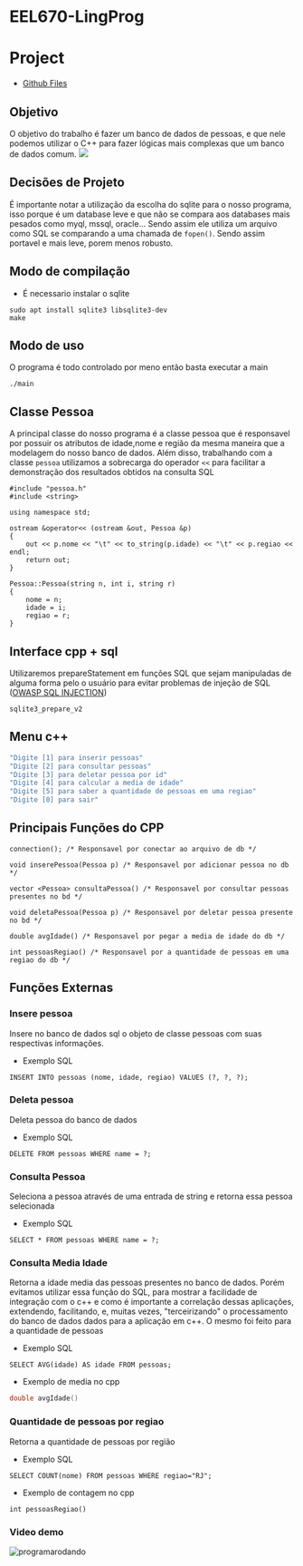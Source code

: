# EEL670-LingProg

# Project
- [Github Files](https://github.com/fabriciomoura98/EEL670-LingProg)
## Objetivo
O objetivo do trabalho é fazer um banco de dados de pessoas, e que nele podemos utilizar o C++ para fazer lógicas mais complexas que um banco de dados comum. 
![](https://i.imgur.com/PwYvXZY.png)
## Decisões de Projeto
É importante notar a utilização da escolha do sqlite para o nosso programa, isso porque é um database leve e que não se compara aos databases mais pesados como myql, mssql, oracle... Sendo assim ele utiliza um arquivo como SQL se comparando a uma chamada de  `fopen()`. Sendo assim portavel e mais leve, porem menos robusto.
## Modo de compilação
- É necessario instalar o sqlite
```bash=
sudo apt install sqlite3 libsqlite3-dev
make
```
## Modo de uso
O programa é todo controlado por meno então basta executar a main
```bash=
./main
```
## Classe Pessoa
A principal classe do nosso programa é a classe pessoa que é responsavel por possuir os atributos de idade,nome e região da mesma maneira que a modelagem do nosso banco de dados. Além disso, trabalhando com a classe `pessoa` utilizamos a sobrecarga do operador `<<` para facilitar a demonstração dos resultados obtidos na consulta SQL 
```cpp=
#include "pessoa.h"
#include <string>

using namespace std;

ostream &operator<< (ostream &out, Pessoa &p)
{
    out << p.nome << "\t" << to_string(p.idade) << "\t" << p.regiao << endl;
    return out;
}

Pessoa::Pessoa(string n, int i, string r)
{
    nome = n;
    idade = i;
    regiao = r;
}
```
## Interface cpp + sql

Utilizaremos prepareStatement em funções SQL que sejam manipuladas de alguma forma pelo o usuário para evitar problemas de injeção de SQL ([OWASP SQL INJECTION](https://cheatsheetseries.owasp.org/cheatsheets/SQL_Injection_Prevention_Cheat_Sheet.html))
```cpp=
sqlite3_prepare_v2
```

## Menu c++
```cpp
"Digite [1] para inserir pessoas"
"Digite [2] para consultar pessoas"
"Digite [3] para deletar pessoa por id"
"Digite [4] para calcular a media de idade" 
"Digite [5] para saber a quantidade de pessoas em uma regiao" 
"Digite [0] para sair"
```
## Principais Funções do CPP
```cpp=
connection(); /* Responsavel por conectar ao arquivo de db */

void inserePessoa(Pessoa p) /* Responsavel por adicionar pessoa no db */

vector <Pessoa> consultaPessoa() /* Responsavel por consultar pessoas presentes no bd */
    
void deletaPessoa(Pessoa p) /* Responsavel por deletar pessoa presente no bd */
    
double avgIdade() /* Responsavel por pegar a media de idade do db */
    
int pessoasRegiao() /* Responsavel por a quantidade de pessoas em uma regiao do db */  
```

## Funções Externas

### Insere pessoa
Insere no banco de dados sql o objeto de classe pessoas com suas respectivas informações.
- Exemplo SQL
```sql=
INSERT INTO pessoas (nome, idade, regiao) VALUES (?, ?, ?);
```
### Deleta pessoa
Deleta pessoa do banco de dados
- Exemplo SQL
```sql=
DELETE FROM pessoas WHERE name = ?;
```
### Consulta Pessoa

Seleciona a pessoa através de uma entrada de string e retorna essa pessoa selecionada
- Exemplo SQL
```sql=
SELECT * FROM pessoas WHERE name = ?;
```

### Consulta Media Idade

Retorna a idade media das pessoas presentes no banco de dados. Porém evitamos utilizar essa função do SQL, para mostrar a facilidade de integração com o c++ e como é importante a correlação dessas aplicações, extendendo, facilitando, e, muitas vezes, "terceirizando" o processamento do banco de dados dados para a aplicação em c++. O mesmo foi feito para a quantidade de pessoas
- Exemplo SQL
```sql=
SELECT AVG(idade) AS idade FROM pessoas;
```
- Exemplo de media no cpp
```cpp
double avgIdade() 
```
### Quantidade de pessoas por regiao
Retorna a quantidade de pessoas por região
- Exemplo SQL
```sql=
SELECT COUNT(nome) FROM pessoas WHERE regiao="RJ";
```
- Exemplo de contagem no cpp
```cpp=
int pessoasRegiao()
```

### Video demo
![programarodando](https://user-images.githubusercontent.com/79655527/156664416-b96ebbf6-3e12-4a57-8c72-7c2b8924741f.gif)
